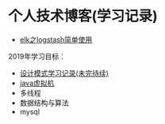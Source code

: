 # 个人技术博客(学习记录)

* [elk之logstash简单使用](https://github.com/lucky-zhao/blog/tree/master/20190527)

2019年学习目标：
* [设计模式学习记录(未完待续)](https://github.com/lucky-zhao/blog/tree/master/20190610)
* [java虚拟机](https://github.com/lucky-zhao/blog/blob/master/jvm/jvm01.md)
* 多线程
* 数据结构与算法
* mysql
